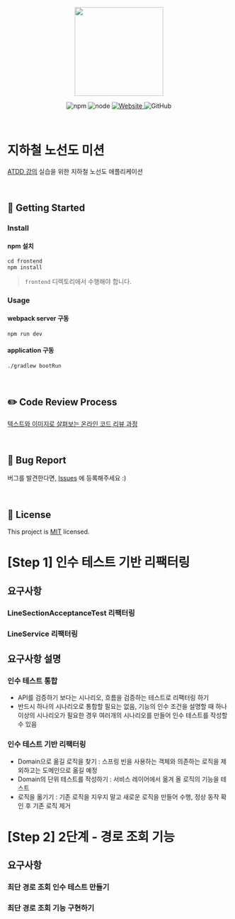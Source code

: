 <p align="center">
    <img width="200px;" src="https://raw.githubusercontent.com/woowacourse/atdd-subway-admin-frontend/master/images/main_logo.png"/>
</p>
<p align="center">
  <img alt="npm" src="https://img.shields.io/badge/npm-%3E%3D%205.5.0-blue">
  <img alt="node" src="https://img.shields.io/badge/node-%3E%3D%209.3.0-blue">
  <a href="https://edu.nextstep.camp/c/R89PYi5H" alt="nextstep atdd">
    <img alt="Website" src="https://img.shields.io/website?url=https%3A%2F%2Fedu.nextstep.camp%2Fc%2FR89PYi5H">
  </a>
  <img alt="GitHub" src="https://img.shields.io/github/license/next-step/atdd-subway-service">
</p>

<br>

# 지하철 노선도 미션
[ATDD 강의](https://edu.nextstep.camp/c/R89PYi5H) 실습을 위한 지하철 노선도 애플리케이션

<br>

## 🚀 Getting Started

### Install
#### npm 설치
```
cd frontend
npm install
```
> `frontend` 디렉토리에서 수행해야 합니다.

### Usage
#### webpack server 구동
```
npm run dev
```
#### application 구동
```
./gradlew bootRun
```
<br>

## ✏️ Code Review Process
[텍스트와 이미지로 살펴보는 온라인 코드 리뷰 과정](https://github.com/next-step/nextstep-docs/tree/master/codereview)

<br>

## 🐞 Bug Report

버그를 발견한다면, [Issues](https://github.com/next-step/atdd-subway-service/issues) 에 등록해주세요 :)

<br>

## 📝 License

This project is [MIT](https://github.com/next-step/atdd-subway-service/blob/master/LICENSE.md) licensed.

# [Step 1] 인수 테스트 기반 리팩터링
## 요구사항
### LineSectionAcceptanceTest 리팩터링
### LineService 리팩터링

## 요구사항 설명
### 인수 테스트 통합
 - API를 검증하기 보다는 시나리오, 흐름을 검증하는 테스트로 리팩터링 하기
 - 반드시 하나의 시나리오로 통합할 필요는 없음, 기능의 인수 조건을 설명할 때 하나 이상의 시나리오가 필요한 경우 여러개의 시나리오를 만들어 인수 테스트를 작성할 수 있음
 
### 인수 테스트 기반 리팩터링
 - Domain으로 옮길 로직을 찾기 : 스프링 빈을 사용하는 객체와 의존하는 로직을 제외하고는 도메인으로 옮길 예정
 - Domain의 단위 테스트를 작성하기 : 서비스 레이어에서 옮겨 올 로직의 기능을 테스트
 - 로직을 옮기기 : 기존 로직을 지우지 말고 새로운 로직을 만들어 수행, 정상 동작 확인 후 기존 로직 제거

# [Step 2] 2단계 - 경로 조회 기능
## 요구사항
### 최단 경로 조회 인수 테스트 만들기
### 최단 경로 조회 기능 구현하기
